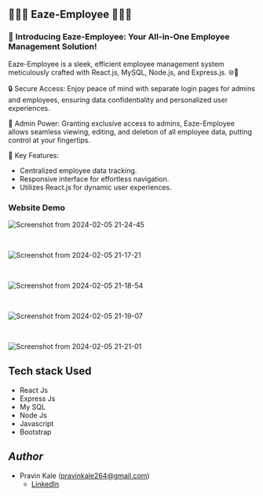 ## 👨🏻‍💻 Eaze-Employee 👨🏻‍💼

### 🚀 Introducing Eaze-Employee: Your All-in-One Employee Management Solution!

Eaze-Employee is a sleek, efficient employee management system meticulously crafted with React.js, MySQL, Node.js, and Express.js. 🌐💼

🔒 Secure Access:
Enjoy peace of mind with separate login pages for admins and employees, ensuring data confidentiality and personalized user experiences.

🔑 Admin Power:
Granting exclusive access to admins, Eaze-Employee allows seamless viewing, editing, and deletion of all employee data, putting control at your fingertips.

🌟 Key Features:
- Centralized employee data tracking.
- Responsive interface for effortless navigation.
- Utilizes React.js for dynamic user experiences.

### Website Demo

<div>
  
![Screenshot from 2024-02-05 21-24-45](https://github.com/Pravinkale264/Employee_Management_system/assets/91412104/23796c10-e49f-49a3-b9e9-3ad5bf6b840f)

<br>
  
![Screenshot from 2024-02-05 21-17-21](https://github.com/Pravinkale264/Employee_Management_system/assets/91412104/509a497b-54a9-4730-a766-65c42d1b21c8)

<br>

![Screenshot from 2024-02-05 21-18-54](https://github.com/Pravinkale264/Employee_Management_system/assets/91412104/56524217-b878-4ed5-9564-75ab69d8ff81)


<br>

![Screenshot from 2024-02-05 21-19-07](https://github.com/Pravinkale264/Employee_Management_system/assets/91412104/59a03459-c7a7-495c-b151-3cb613f2cc30)

<br>

![Screenshot from 2024-02-05 21-21-01](https://github.com/Pravinkale264/Employee_Management_system/assets/91412104/87b050e4-2a1b-4e70-ba0c-e1f2ca45dc77)

</div>

## Tech stack Used

- React Js
- Express Js
- My SQL
- Node Js
- Javascript
- Bootstrap


## *Author*

* Pravin Kale (pravinkale264@gmail.com)
  - [LinkedIn](https://www.linkedin.com/in/pravin-kale-b07a901ba/)
